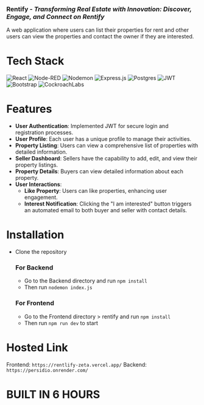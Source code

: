 ### Rentify - _Transforming Real Estate with Innovation: Discover, Engage, and Connect on Rentify_

A web application where users can list their properties for rent and other users can view the properties and contact the owner if they are interested.

# Tech Stack

![React](https://img.shields.io/badge/react-%2320232a.svg?style=for-the-badge&logo=react&logoColor=%2361DAFB) ![Node-RED](https://img.shields.io/badge/Node--RED-%238F0000.svg?style=for-the-badge&logo=node-red&logoColor=white) ![Nodemon](https://img.shields.io/badge/NODEMON-%23323330.svg?style=for-the-badge&logo=nodemon&logoColor=%BBDEAD) ![Express.js](https://img.shields.io/badge/express.js-%23404d59.svg?style=for-the-badge&logo=express&logoColor=%2361DAFB) ![Postgres](https://img.shields.io/badge/postgres-%23316192.svg?style=for-the-badge&logo=postgresql&logoColor=white) ![JWT](https://img.shields.io/badge/JWT-black?style=for-the-badge&logo=JSON%20web%20tokens) ![Bootstrap](https://img.shields.io/badge/bootstrap-%238511FA.svg?style=for-the-badge&logo=bootstrap&logoColor=white) ![CockroachLabs](https://img.shields.io/badge/Cockroach%20Labs-6933FF?style=for-the-badge&logo=Cockroach%20Labs&logoColor=white)

# Features

- **User Authentication**: Implemented JWT for secure login and registration processes.
- **User Profile**: Each user has a unique profile to manage their activities.
- **Property Listing**: Users can view a comprehensive list of properties with detailed information.
- **Seller Dashboard**: Sellers have the capability to add, edit, and view their property listings.
- **Property Details**: Buyers can view detailed information about each property.
- **User Interactions**:
  - **Like Property**: Users can like properties, enhancing user engagement.
  - **Interest Notification**: Clicking the "I am interested" button triggers an automated email to both buyer and seller with contact details.

# Installation

- Clone the repository

  ### For Backend

  - Go to the Backend directory and run `npm install`
  - Then run `nodemon index.js`

  ### For Frontend

  - Go to the Frontend directory > rentify and run `npm install`
  - Then run `npm run dev` to start

# Hosted Link

Frontend: `https://rentlify-zeta.vercel.app/`
Backend: `https://persidio.onrender.com/`

# BUILT IN 6 HOURS

